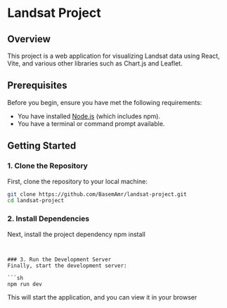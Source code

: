 # Landsat Project

## Overview
This project is a web application for visualizing Landsat data using React, Vite, and various other libraries such as Chart.js and Leaflet.

## Prerequisites
Before you begin, ensure you have met the following requirements:
- You have installed [Node.js](https://nodejs.org/) (which includes npm).
- You have a terminal or command prompt available.

## Getting Started

### 1. Clone the Repository
First, clone the repository to your local machine:
```sh
git clone https://github.com/BasemAmr/landsat-project.git
cd landsat-project
```

### 2. Install Dependencies
Next, install the project dependency 
npm install 
```


### 3. Run the Development Server
Finally, start the development server:

```sh
npm run dev
```

This will start the application, and you can view it in your browser
